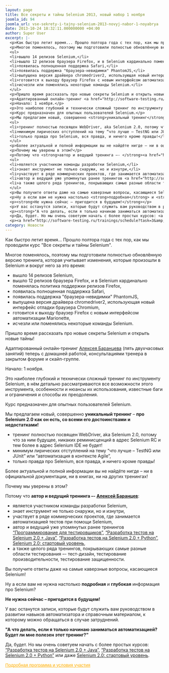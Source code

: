 ```yaml
---
layout: page
title: Все секреты и тайны Selenium 2013, новый набор 1 ноября
joomla_id: 94
joomla_url: vse-sekrety-i-tajny-selenium-2013-novyj-nabor-1-noyabrya
date: 2013-10-24 18:32:11.000000000 +04:00
author: Super User
excerpt: |-
  <p>Как быстро летит время... Прошло полтора года с тех пор, как мы проводили курс "Все секреты и тайны Selenium".</p>
  <p>Многое поменялось, поэтому мы подготовили полностью обновлённую версию тренинга, которая учитывает изменения, которые произошли в Selenium и вокруг него за это время:</p>
  <ul>
  <li>вышло 14 релизов Selenium,</li>
  <li>вышло 12 релизов браузера Firefox, и в Selenium кардинально поменялась политика поддержки релизов Firefox,</li>
  <li>появилась полноценная поддержка Safari,</li>
  <li>появилась поддержка "браузера-невидимки" PhantomJS,</li>
  <li>выпущена версия драйвера chromedriver2, использующая новый интерфейс отладки браузера Chromium,</li>
  <li>готовится к выходу браузер Firefoх с новым интерфейсом автоматизации Marionette,</li>
  <li>исчезли или поменялись некоторые команды Selenium.</li>
  </ul>
  <p>Пришло время рассказать про новые секреты Selenium и открыть новые тайны!</p>
  <p>Адаптированный онлайн-тренинг <a href="http://software-testing.ru/index.php?option=com_acymailing&amp;ctrl=url&amp;urlid=411&amp;mailid=234&amp;subid=14241" target="_blank">Алексея Баранцева</a> (пять двухчасовых занятий) теперь с домашней работой, консультациями тренера в закрытом форуме и скайп-группе.</p>
  <p>Начало: 1 ноября.</p>
  <p>Это наиболее глубокий и технически сложный тренинг по инструменту Selenium, в нём детально рассматриваются все возможности этого инструмента, особенности и нюансы их использования, известные баги и ограничения и способы их преодоления.</p>
  <p>Курс предназначен для опытных пользователей Selenium.</p>
  <p>Мы предлагаем новый, совершенно <strong>уникальный тренинг</strong> – <strong>про Selenium 2.0 как он есть, со всеми его достоинствами и недостатками!</strong></p>
  <ul>
  <li>тренинг полностью посвящен WebDriver, aka Selenium 2.0, потому что за ним будущее, никаких реминисценций в адрес Selenium RC и тем более в адрес Selenium IDE не будет!</li>
  <li>минимум лирических отступлений на тему “что лучше – TestNG или JUnit” или “автоматизация в контексте Agile”,</li>
  <li>только правда про Selenium, вся правда, и ничего кроме правды!</li>
  </ul>
  <p>Более актуальной и полной информации вы не найдёте нигде – ни в официальной документации, ни в книгах, ни на других тренингах!</p>
  <p>Почему мы уверены в этом?</p>
  <p>Потому что <strong>автор и ведущий тренинга –- </strong><a href="http://software-testing.ru/index.php?option=com_acymailing&amp;ctrl=url&amp;urlid=411&amp;mailid=234&amp;subid=14241" target="_blank"><strong>Алексей Баранцев</strong></a>:</p>
  <ul>
  <li>является участником команды разработки Selenium,</li>
  <li>знает инструмент не только снаружи, но и изнутри,</li>
  <li>участвует в ряде коммерческих проектов, где занимается автоматизацией тестов при помощи Selenium,</li>
  <li>автор и ведущий уже упомянутых ранее тренингов <a href="http://software-testing.ru/index.php?option=com_acymailing&amp;ctrl=url&amp;urlid=1451&amp;mailid=234&amp;subid=14241">“Программирование для тестировщиков”</a>, <a href="http://software-testing.ru/index.php?option=com_acymailing&amp;ctrl=url&amp;urlid=1436&amp;mailid=234&amp;subid=14241">“Разработка тестов на Selenium 2.0 + Java”</a>, <a href="http://software-testing.ru/index.php?option=com_acymailing&amp;ctrl=url&amp;urlid=1499&amp;mailid=234&amp;subid=14241">“Разработка тестов на Selenium 2.0 + Python”</a>, <a href="http://software-testing.ru/index.php?option=com_acymailing&amp;ctrl=url&amp;urlid=1437&amp;mailid=234&amp;subid=14241">Selenium 2.0: стартовый уровень</a>,</li>
  <li>а также целого ряда тренингов, покрывающих самые разные области тестирования –- тест-дизайн, тестирование производительности, тестирование защищенности.</li>
  </ul>
  <p>Вы получите ответы даже на самые каверзные вопросы, касающиеся Selenium!</p>
  <p>Ну а если вам не нужна настолько <strong>подробная</strong> и <strong>глубокая</strong> информация про Selenium?</p>
  <p><strong>Не нужна сейчас – пригодится в будущем!</strong></p>
  <p>У вас останутся записи, которые будут служить вам руководством в развитии навыков автоматизатора и справочным материалом, к которому можно обращаться в случае затруднений.</p>
  <p><strong>"А что делать, если я только начинаю заниматься автоматизацией? Будет ли мне полезен этот тренинг?"</strong></p>
  <p>Да, будет. Но мы очень советуем начать с более простых курсов: <a href="http://software-testing.ru/index.php?option=com_acymailing&amp;ctrl=url&amp;urlid=1436&amp;mailid=234&amp;subid=14241">“Разработка тестов на Selenium 2.0 + Java”</a>, <a href="http://software-testing.ru/index.php?option=com_acymailing&amp;ctrl=url&amp;urlid=1499&amp;mailid=234&amp;subid=14241">“Разработка тестов на Selenium 2.0 + Python”</a> или даже <a href="http://software-testing.ru/index.php?option=com_acymailing&amp;ctrl=url&amp;urlid=1437&amp;mailid=234&amp;subid=14241">Selenium 2.0: стартовый уровень</a>.</p>
  <p><a href="http://software-testing.ru/trainings/schedule?task=3&amp;cid=164" target="_blank" style="margin: 0px; padding: 0px; border: 0px; outline: 0px; color: #ffae00; text-decoration: underline; font-family: Arial, Helvetica, Garuda, sans-serif; line-height: 18px;">Подробная программа и условия участия</a></p>
category: Новости
---
```

<p>Как быстро летит время... Прошло полтора года с тех пор, как мы проводили курс "Все секреты и тайны Selenium".</p>
<p>Многое поменялось, поэтому мы подготовили полностью обновлённую версию тренинга, которая учитывает изменения, которые произошли в Selenium и вокруг него за это время:</p>
<ul>
<li>вышло 14 релизов Selenium,</li>
<li>вышло 12 релизов браузера Firefox, и в Selenium кардинально поменялась политика поддержки релизов Firefox,</li>
<li>появилась полноценная поддержка Safari,</li>
<li>появилась поддержка "браузера-невидимки" PhantomJS,</li>
<li>выпущена версия драйвера chromedriver2, использующая новый интерфейс отладки браузера Chromium,</li>
<li>готовится к выходу браузер Firefoх с новым интерфейсом автоматизации Marionette,</li>
<li>исчезли или поменялись некоторые команды Selenium.</li>
</ul>
<p>Пришло время рассказать про новые секреты Selenium и открыть новые тайны!</p>
<p>Адаптированный онлайн-тренинг <a href="http://software-testing.ru/index.php?option=com_acymailing&amp;ctrl=url&amp;urlid=411&amp;mailid=234&amp;subid=14241" target="_blank">Алексея Баранцева</a> (пять двухчасовых занятий) теперь с домашней работой, консультациями тренера в закрытом форуме и скайп-группе.</p>
<p>Начало: 1 ноября.</p>
<p>Это наиболее глубокий и технически сложный тренинг по инструменту Selenium, в нём детально рассматриваются все возможности этого инструмента, особенности и нюансы их использования, известные баги и ограничения и способы их преодоления.</p>
<p>Курс предназначен для опытных пользователей Selenium.</p>
<p>Мы предлагаем новый, совершенно <strong>уникальный тренинг</strong> – <strong>про Selenium 2.0 как он есть, со всеми его достоинствами и недостатками!</strong></p>
<ul>
<li>тренинг полностью посвящен WebDriver, aka Selenium 2.0, потому что за ним будущее, никаких реминисценций в адрес Selenium RC и тем более в адрес Selenium IDE не будет!</li>
<li>минимум лирических отступлений на тему “что лучше – TestNG или JUnit” или “автоматизация в контексте Agile”,</li>
<li>только правда про Selenium, вся правда, и ничего кроме правды!</li>
</ul>
<p>Более актуальной и полной информации вы не найдёте нигде – ни в официальной документации, ни в книгах, ни на других тренингах!</p>
<p>Почему мы уверены в этом?</p>
<p>Потому что <strong>автор и ведущий тренинга –- </strong><a href="http://software-testing.ru/index.php?option=com_acymailing&amp;ctrl=url&amp;urlid=411&amp;mailid=234&amp;subid=14241" target="_blank"><strong>Алексей Баранцев</strong></a>:</p>
<ul>
<li>является участником команды разработки Selenium,</li>
<li>знает инструмент не только снаружи, но и изнутри,</li>
<li>участвует в ряде коммерческих проектов, где занимается автоматизацией тестов при помощи Selenium,</li>
<li>автор и ведущий уже упомянутых ранее тренингов <a href="http://software-testing.ru/index.php?option=com_acymailing&amp;ctrl=url&amp;urlid=1451&amp;mailid=234&amp;subid=14241">“Программирование для тестировщиков”</a>, <a href="http://software-testing.ru/index.php?option=com_acymailing&amp;ctrl=url&amp;urlid=1436&amp;mailid=234&amp;subid=14241">“Разработка тестов на Selenium 2.0 + Java”</a>, <a href="http://software-testing.ru/index.php?option=com_acymailing&amp;ctrl=url&amp;urlid=1499&amp;mailid=234&amp;subid=14241">“Разработка тестов на Selenium 2.0 + Python”</a>, <a href="http://software-testing.ru/index.php?option=com_acymailing&amp;ctrl=url&amp;urlid=1437&amp;mailid=234&amp;subid=14241">Selenium 2.0: стартовый уровень</a>,</li>
<li>а также целого ряда тренингов, покрывающих самые разные области тестирования –- тест-дизайн, тестирование производительности, тестирование защищенности.</li>
</ul>
<p>Вы получите ответы даже на самые каверзные вопросы, касающиеся Selenium!</p>
<p>Ну а если вам не нужна настолько <strong>подробная</strong> и <strong>глубокая</strong> информация про Selenium?</p>
<p><strong>Не нужна сейчас – пригодится в будущем!</strong></p>
<p>У вас останутся записи, которые будут служить вам руководством в развитии навыков автоматизатора и справочным материалом, к которому можно обращаться в случае затруднений.</p>
<p><strong>"А что делать, если я только начинаю заниматься автоматизацией? Будет ли мне полезен этот тренинг?"</strong></p>
<p>Да, будет. Но мы очень советуем начать с более простых курсов: <a href="http://software-testing.ru/index.php?option=com_acymailing&amp;ctrl=url&amp;urlid=1436&amp;mailid=234&amp;subid=14241">“Разработка тестов на Selenium 2.0 + Java”</a>, <a href="http://software-testing.ru/index.php?option=com_acymailing&amp;ctrl=url&amp;urlid=1499&amp;mailid=234&amp;subid=14241">“Разработка тестов на Selenium 2.0 + Python”</a> или даже <a href="http://software-testing.ru/index.php?option=com_acymailing&amp;ctrl=url&amp;urlid=1437&amp;mailid=234&amp;subid=14241">Selenium 2.0: стартовый уровень</a>.</p>
<p><a href="http://software-testing.ru/trainings/schedule?task=3&amp;cid=164" target="_blank" style="margin: 0px; padding: 0px; border: 0px; outline: 0px; color: #ffae00; text-decoration: underline; font-family: Arial, Helvetica, Garuda, sans-serif; line-height: 18px;">Подробная программа и условия участия</a></p>
